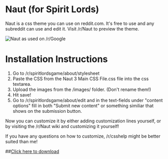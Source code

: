 Naut (for Spirit Lords)
===============

Naut is a css theme you can use on reddit.com. It's free to use and any subreddit can use and edit it. Visit /r/Naut to preview the theme.

![Naut as used on /r/Google](https://lh4.googleusercontent.com/MiIjBAs7OFnbPpj71DPf5WkmRFGlibyqKv83zMXfgmJNOSA5GG-8lI21hNfgcZUr97Omx1zkV3ALZKg=w1896-h823)


Installation Instructions
===============

  1. Go to /r/spiritlordsgame/about/stylesheet
  2. Paste the CSS from the Naut 3 Main CSS File.css file into the css textarea.
  3. Upload the images from the /images/ folder. (Don't rename them!)
  4. Hit save!
  5. Go to /r/spiritlordsgame/about/edit and in the text-fields under "content options" fill in both "Submit new content" or something similiar that shows on the submission button.


Now you can customize it by either adding customization lines yourself, or by visiting the /r/Naut wiki and customizing it yourself!

If you have any questions on how to customize, /r/csshelp might be better suited than me!


##[Click here to download](https://github.com/Priche/Spirit-Lords-Reddit-Theme/archive/master.zip)
